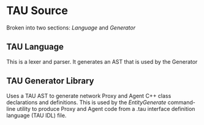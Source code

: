 # TAU Source

Broken into two sections: *Language* and *Generator*

## TAU Language

This is a lexer and parser. It generates an AST that is used by the Generator

## TAU Generator Library

Uses a TAU AST to generate network  Proxy and Agent C++ class declarations and definitions. This is used by the *EntityGenerate* command-line utility to produce Proxy and Agent code from a .tau interface definition language (TAU IDL) file.

